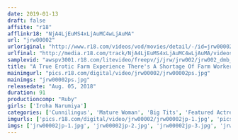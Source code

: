 ```yaml
---
date: 2019-01-13
draft: false
affsite: "r18"
afflinkr18: "NjA4LjEuMS4xLjAuMC4wLjAuMA"
url: "jrw00002"
urloriginal: "http://www.r18.com/videos/vod/movies/detail/-/id=jrw00002"
urlfinal: "http://media.r18.com/track/NjA4LjEuMS4xLjAuMC4wLjAuMA/videos/vod/movies/detail/-/id=jrw00002"
samplevid: "awspv3001.r18.com/litevideo/freepv/j/jrw/jrw002/jrw002_dmb_w.mp4"
title: "A True Erotic Farm Experience There's A Shortage Of Farm Workers Lately, And So In Order To Get As Many Young People Interested In Farming As Possible, These Ladies Will Take Things Way Too Far And Make Us Feel Good And Show Us How Pleasant A Farmer's Life Can Be, In This Erection-Required Farming Experience Iroha Narimiya"
mainimgurl: "pics.r18.com/digital/video/jrw00002/jrw00002ps.jpg"
mainimgs: "jrw00002ps.jpg"
releasedate: "Aug. 05, 2018"
duration: 91
productioncomp: "Ruby"
girls: ['Iroha Narumiya']
categories: ['Cunnilingus', 'Mature Woman', 'Big Tits', 'Featured Actress', 'Cowgirl', 'Hi-Def']
imgurls: ['pics.r18.com/digital/video/jrw00002/jrw00002jp-1.jpg', 'pics.r18.com/digital/video/jrw00002/jrw00002jp-2.jpg', 'pics.r18.com/digital/video/jrw00002/jrw00002jp-3.jpg', 'pics.r18.com/digital/video/jrw00002/jrw00002jp-4.jpg', 'pics.r18.com/digital/video/jrw00002/jrw00002jp-5.jpg', 'pics.r18.com/digital/video/jrw00002/jrw00002jp-6.jpg', 'pics.r18.com/digital/video/jrw00002/jrw00002jp-7.jpg', 'pics.r18.com/digital/video/jrw00002/jrw00002jp-8.jpg', 'pics.r18.com/digital/video/jrw00002/jrw00002jp-9.jpg', 'pics.r18.com/digital/video/jrw00002/jrw00002jp-10.jpg', 'pics.r18.com/digital/video/jrw00002/jrw00002jp-11.jpg', 'pics.r18.com/digital/video/jrw00002/jrw00002jp-12.jpg', 'pics.r18.com/digital/video/jrw00002/jrw00002jp-13.jpg', 'pics.r18.com/digital/video/jrw00002/jrw00002jp-14.jpg', 'pics.r18.com/digital/video/jrw00002/jrw00002jp-15.jpg', 'pics.r18.com/digital/video/jrw00002/jrw00002jp-16.jpg', 'pics.r18.com/digital/video/jrw00002/jrw00002jp-17.jpg', 'pics.r18.com/digital/video/jrw00002/jrw00002jp-18.jpg', 'pics.r18.com/digital/video/jrw00002/jrw00002jp-19.jpg', 'pics.r18.com/digital/video/jrw00002/jrw00002jp-20.jpg']
imgs: ['jrw00002jp-1.jpg', 'jrw00002jp-2.jpg', 'jrw00002jp-3.jpg', 'jrw00002jp-4.jpg', 'jrw00002jp-5.jpg', 'jrw00002jp-6.jpg', 'jrw00002jp-7.jpg', 'jrw00002jp-8.jpg', 'jrw00002jp-9.jpg', 'jrw00002jp-10.jpg', 'jrw00002jp-11.jpg', 'jrw00002jp-12.jpg', 'jrw00002jp-13.jpg', 'jrw00002jp-14.jpg', 'jrw00002jp-15.jpg', 'jrw00002jp-16.jpg', 'jrw00002jp-17.jpg', 'jrw00002jp-18.jpg', 'jrw00002jp-19.jpg', 'jrw00002jp-20.jpg']
---
```

